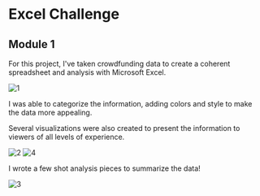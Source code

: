 # Excel Challenge
## Module 1
For this project, I've taken crowdfunding data to create a coherent spreadsheet and analysis with Microsoft Excel.

![1](https://github.com/hdkronke/excel-project/assets/117773492/46b651aa-b6f3-4c91-9b56-c56c3b0208fb)

I was able to categorize the information, adding colors and style to make the data more appealing.

Several visualizations were also created to present the information to viewers of all levels of experience.

![2](https://github.com/hdkronke/excel-project/assets/117773492/e913c912-acd1-4344-b6ff-db47a945ca7c)
![4](https://github.com/hdkronke/excel-project/assets/117773492/2ad8db37-a283-4a9a-812f-349a783f1afd)

I wrote a few shot analysis pieces to summarize the data!

![3](https://github.com/hdkronke/excel-project/assets/117773492/40d59414-30c0-4956-ace2-09978220d0f1)

